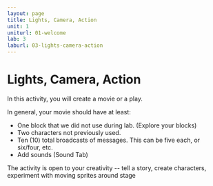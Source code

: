 ```yaml
---
layout: page
title: Lights, Camera, Action
unit: 1
uniturl: 01-welcome
lab: 3
laburl: 03-lights-camera-action
---
```


Lights, Camera, Action
======================
In this activity, you will create a movie or a play.

In general, your movie should have at least:
 * One block that we did not use during lab. (Explore your blocks)
 * Two characters not previously used.
 * Ten (10) total broadcasts of messages. This can be five each, or six/four, etc.
 * Add sounds (Sound Tab)

The activity is open to your creativity -- tell a story, create characters, experiment with moving sprites around stage

